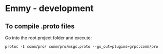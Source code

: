 # Emmy - development

## To compile .proto files

Go into the root project folder and execute:

```
protoc -I comm/pro/ comm/pro/msgs.proto --go_out=plugins=grpc:comm/pro
```
